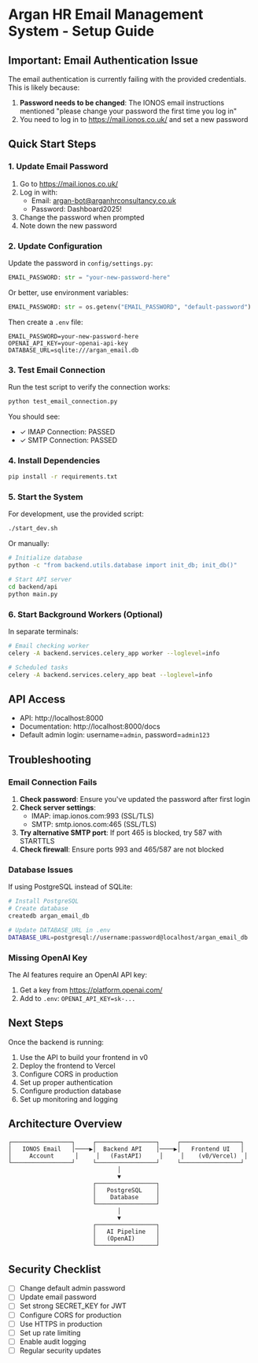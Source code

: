 # Argan HR Email Management System - Setup Guide

## Important: Email Authentication Issue

The email authentication is currently failing with the provided credentials. This is likely because:

1. **Password needs to be changed**: The IONOS email instructions mentioned "please change your password the first time you log in"
2. You need to log in to https://mail.ionos.co.uk/ and set a new password

## Quick Start Steps

### 1. Update Email Password

1. Go to https://mail.ionos.co.uk/
2. Log in with:
   - Email: argan-bot@arganhrconsultancy.co.uk
   - Password: Dashboard2025!
3. Change the password when prompted
4. Note down the new password

### 2. Update Configuration

Update the password in `config/settings.py`:

```python
EMAIL_PASSWORD: str = "your-new-password-here"
```

Or better, use environment variables:

```python
EMAIL_PASSWORD: str = os.getenv("EMAIL_PASSWORD", "default-password")
```

Then create a `.env` file:

```
EMAIL_PASSWORD=your-new-password-here
OPENAI_API_KEY=your-openai-api-key
DATABASE_URL=sqlite:///argan_email.db
```

### 3. Test Email Connection

Run the test script to verify the connection works:

```bash
python test_email_connection.py
```

You should see:
- ✓ IMAP Connection: PASSED
- ✓ SMTP Connection: PASSED

### 4. Install Dependencies

```bash
pip install -r requirements.txt
```

### 5. Start the System

For development, use the provided script:

```bash
./start_dev.sh
```

Or manually:

```bash
# Initialize database
python -c "from backend.utils.database import init_db; init_db()"

# Start API server
cd backend/api
python main.py
```

### 6. Start Background Workers (Optional)

In separate terminals:

```bash
# Email checking worker
celery -A backend.services.celery_app worker --loglevel=info

# Scheduled tasks
celery -A backend.services.celery_app beat --loglevel=info
```

## API Access

- API: http://localhost:8000
- Documentation: http://localhost:8000/docs
- Default admin login: username=`admin`, password=`admin123`

## Troubleshooting

### Email Connection Fails

1. **Check password**: Ensure you've updated the password after first login
2. **Check server settings**: 
   - IMAP: imap.ionos.com:993 (SSL/TLS)
   - SMTP: smtp.ionos.com:465 (SSL/TLS)
3. **Try alternative SMTP port**: If port 465 is blocked, try 587 with STARTTLS
4. **Check firewall**: Ensure ports 993 and 465/587 are not blocked

### Database Issues

If using PostgreSQL instead of SQLite:

```bash
# Install PostgreSQL
# Create database
createdb argan_email_db

# Update DATABASE_URL in .env
DATABASE_URL=postgresql://username:password@localhost/argan_email_db
```

### Missing OpenAI Key

The AI features require an OpenAI API key:

1. Get a key from https://platform.openai.com/
2. Add to `.env`: `OPENAI_API_KEY=sk-...`

## Next Steps

Once the backend is running:

1. Use the API to build your frontend in v0
2. Deploy the frontend to Vercel
3. Configure CORS in production
4. Set up proper authentication
5. Configure production database
6. Set up monitoring and logging

## Architecture Overview

```
┌─────────────────┐     ┌─────────────────┐     ┌─────────────────┐
│   IONOS Email   │────▶│  Backend API    │────▶│   Frontend UI   │
│     Account      │     │   (FastAPI)     │     │    (v0/Vercel)  │
└─────────────────┘     └─────────────────┘     └─────────────────┘
                               │
                               ▼
                        ┌─────────────────┐
                        │   PostgreSQL    │
                        │    Database     │
                        └─────────────────┘
                               │
                               ▼
                        ┌─────────────────┐
                        │   AI Pipeline   │
                        │   (OpenAI)      │
                        └─────────────────┘
```

## Security Checklist

- [ ] Change default admin password
- [ ] Update email password
- [ ] Set strong SECRET_KEY for JWT
- [ ] Configure CORS for production
- [ ] Use HTTPS in production
- [ ] Set up rate limiting
- [ ] Enable audit logging
- [ ] Regular security updates 